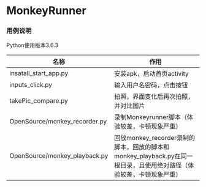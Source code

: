 # MonkeyRunner

### 用例说明

Python使用版本3.6.3

名称 | 作用
------- | -------
insatall_start_app.py| 安装apk，启动首页activity
inputs_click.py| 输入用户名密码，点击按钮
takePic_compare.py| 拍照，界面变化后再次拍照，并对比图片
OpenSource/monkey_recorder.py| 录制Monkeyrunner脚本（体验较差，卡顿现象严重）
OpenSource/monkey_playback.py| 回放monkey_recorder录制的脚本，回放的脚本和monkey_playback.py在同一根目录，且使用绝对路径（体验较差，卡顿现象严重）